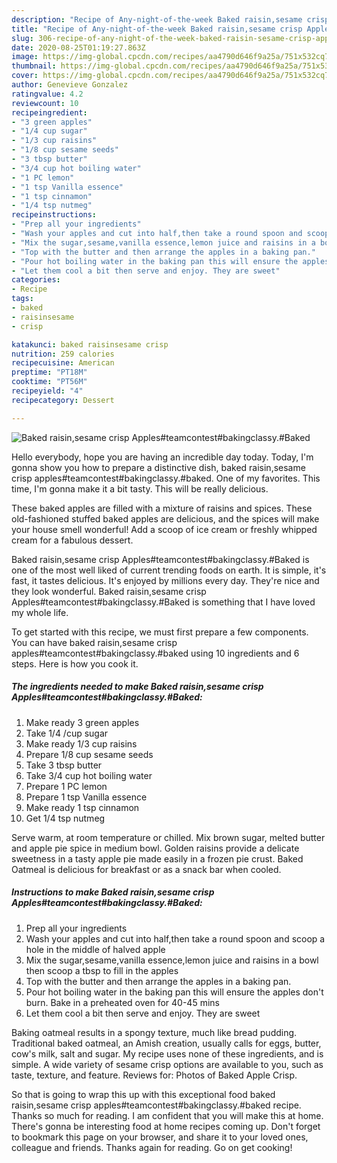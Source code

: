 ```yaml
---
description: "Recipe of Any-night-of-the-week Baked raisin,sesame crisp Apples#teamcontest#bakingclassy.#Baked"
title: "Recipe of Any-night-of-the-week Baked raisin,sesame crisp Apples#teamcontest#bakingclassy.#Baked"
slug: 306-recipe-of-any-night-of-the-week-baked-raisin-sesame-crisp-applesteamcontestbakingclassybaked
date: 2020-08-25T01:19:27.863Z
image: https://img-global.cpcdn.com/recipes/aa4790d646f9a25a/751x532cq70/baked-raisinsesame-crisp-applesteamcontestbakingclassybaked-recipe-main-photo.jpg
thumbnail: https://img-global.cpcdn.com/recipes/aa4790d646f9a25a/751x532cq70/baked-raisinsesame-crisp-applesteamcontestbakingclassybaked-recipe-main-photo.jpg
cover: https://img-global.cpcdn.com/recipes/aa4790d646f9a25a/751x532cq70/baked-raisinsesame-crisp-applesteamcontestbakingclassybaked-recipe-main-photo.jpg
author: Genevieve Gonzalez
ratingvalue: 4.2
reviewcount: 10
recipeingredient:
- "3 green apples"
- "1/4 cup sugar"
- "1/3 cup raisins"
- "1/8 cup sesame seeds"
- "3 tbsp butter"
- "3/4 cup hot boiling water"
- "1 PC lemon"
- "1 tsp Vanilla essence"
- "1 tsp cinnamon"
- "1/4 tsp nutmeg"
recipeinstructions:
- "Prep all your ingredients"
- "Wash your apples and cut into half,then take a round spoon and scoop a hole in the middle of halved apple"
- "Mix the sugar,sesame,vanilla essence,lemon juice and raisins in a bowl then scoop a tbsp to fill in the apples"
- "Top with the butter and then arrange the apples in a baking pan."
- "Pour hot boiling water in the baking pan this will ensure the apples don&#39;t burn. Bake in a preheated oven for 40-45 mins"
- "Let them cool a bit then serve and enjoy. They are sweet"
categories:
- Recipe
tags:
- baked
- raisinsesame
- crisp

katakunci: baked raisinsesame crisp 
nutrition: 259 calories
recipecuisine: American
preptime: "PT18M"
cooktime: "PT56M"
recipeyield: "4"
recipecategory: Dessert

---
```



![Baked raisin,sesame crisp Apples#teamcontest#bakingclassy.#Baked](https://img-global.cpcdn.com/recipes/aa4790d646f9a25a/751x532cq70/baked-raisinsesame-crisp-applesteamcontestbakingclassybaked-recipe-main-photo.jpg)

Hello everybody, hope you are having an incredible day today. Today, I'm gonna show you how to prepare a distinctive dish, baked raisin,sesame crisp apples#teamcontest#bakingclassy.#baked. One of my favorites. This time, I'm gonna make it a bit tasty. This will be really delicious.

These baked apples are filled with a mixture of raisins and spices. These old-fashioned stuffed baked apples are delicious, and the spices will make your house smell wonderful! Add a scoop of ice cream or freshly whipped cream for a fabulous dessert.

Baked raisin,sesame crisp Apples#teamcontest#bakingclassy.#Baked is one of the most well liked of current trending foods on earth. It is simple, it's fast, it tastes delicious. It's enjoyed by millions every day. They're nice and they look wonderful. Baked raisin,sesame crisp Apples#teamcontest#bakingclassy.#Baked is something that I have loved my whole life.


To get started with this recipe, we must first prepare a few components. You can have baked raisin,sesame crisp apples#teamcontest#bakingclassy.#baked using 10 ingredients and 6 steps. Here is how you cook it.

##### The ingredients needed to make Baked raisin,sesame crisp Apples#teamcontest#bakingclassy.#Baked:

1. Make ready 3 green apples
1. Take 1/4 /cup sugar
1. Make ready 1/3 cup raisins
1. Prepare 1/8 cup sesame seeds
1. Take 3 tbsp butter
1. Take 3/4 cup hot boiling water
1. Prepare 1 PC lemon
1. Prepare 1 tsp Vanilla essence
1. Make ready 1 tsp cinnamon
1. Get 1/4 tsp nutmeg


Serve warm, at room temperature or chilled. Mix brown sugar, melted butter and apple pie spice in medium bowl. Golden raisins provide a delicate sweetness in a tasty apple pie made easily in a frozen pie crust. Baked Oatmeal is delicious for breakfast or as a snack bar when cooled. 

##### Instructions to make Baked raisin,sesame crisp Apples#teamcontest#bakingclassy.#Baked:

1. Prep all your ingredients
1. Wash your apples and cut into half,then take a round spoon and scoop a hole in the middle of halved apple
1. Mix the sugar,sesame,vanilla essence,lemon juice and raisins in a bowl then scoop a tbsp to fill in the apples
1. Top with the butter and then arrange the apples in a baking pan.
1. Pour hot boiling water in the baking pan this will ensure the apples don&#39;t burn. Bake in a preheated oven for 40-45 mins
1. Let them cool a bit then serve and enjoy. They are sweet


Baking oatmeal results in a spongy texture, much like bread pudding. Traditional baked oatmeal, an Amish creation, usually calls for eggs, butter, cow&#39;s milk, salt and sugar. My recipe uses none of these ingredients, and is simple. A wide variety of sesame crisp options are available to you, such as taste, texture, and feature. Reviews for: Photos of Baked Apple Crisp. 

So that is going to wrap this up with this exceptional food baked raisin,sesame crisp apples#teamcontest#bakingclassy.#baked recipe. Thanks so much for reading. I am confident that you will make this at home. There's gonna be interesting food at home recipes coming up. Don't forget to bookmark this page on your browser, and share it to your loved ones, colleague and friends. Thanks again for reading. Go on get cooking!
